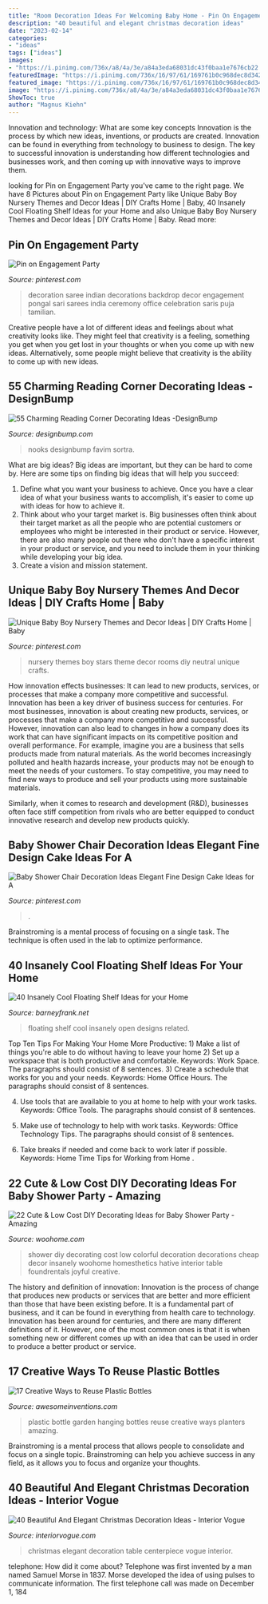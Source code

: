```yaml
---
title: "Room Decoration Ideas For Welcoming Baby Home - Pin On Engagement Party"
description: "40 beautiful and elegant christmas decoration ideas"
date: "2023-02-14"
categories:
- "ideas"
tags: ["ideas"]
images:
- "https://i.pinimg.com/736x/a8/4a/3e/a84a3eda68031dc43f0baa1e7676cb22.jpg"
featuredImage: "https://i.pinimg.com/736x/16/97/61/169761b0c968dec8d342bcd7fbe2fd41--baby-rooms-themes-neutral-nursery-stars-theme.jpg?b=t"
featured_image: "https://i.pinimg.com/736x/16/97/61/169761b0c968dec8d342bcd7fbe2fd41--baby-rooms-themes-neutral-nursery-stars-theme.jpg?b=t"
image: "https://i.pinimg.com/736x/a8/4a/3e/a84a3eda68031dc43f0baa1e7676cb22.jpg"
ShowToc: true
author: "Magnus Kiehn"
---
```



Innovation and technology: What are some key concepts
Innovation is the process by which new ideas, inventions, or products are created. Innovation can be found in everything from technology to business to design. The key to successful innovation is understanding how different technologies and businesses work, and then coming up with innovative ways to improve them.

	

		
looking for Pin on Engagement Party you've came to the right page. We have 8 Pictures about Pin on Engagement Party like Unique Baby Boy Nursery Themes and Decor Ideas | DIY Crafts Home | Baby, 40 Insanely Cool Floating Shelf Ideas for your Home and also Unique Baby Boy Nursery Themes and Decor Ideas | DIY Crafts Home | Baby. Read more:
		
    
## Pin On Engagement Party

<img loading=lazy src="https://i.pinimg.com/736x/2b/b9/1c/2bb91cae863d6a5baf61f996e21869e4--indian-decoration-saris.jpg" onerror="this.onerror=null;this.src='https://tse3.mm.bing.net/th?id=OIP.seMmIW1D_V65lHtmhNgfkAHaJ3&amp;pid=15.1';" alt="Pin on Engagement Party">

_Source: pinterest.com_

>decoration saree indian decorations backdrop decor engagement pongal sari sarees india ceremony office celebration saris puja tamilian. 

	

Creative people have a lot of different ideas and feelings about what creativity looks like. They might feel that creativity is a feeling, something you get when you get lost in your thoughts or when you come up with new ideas. Alternatively, some people might believe that creativity is the ability to come up with new ideas.

    
## 55 Charming Reading Corner Decorating Ideas -DesignBump

<img loading=lazy src="http://cdn.designbump.com/wp-content/uploads/2015/11/reading-corner-nook08.jpg" onerror="this.onerror=null;this.src='https://tse2.mm.bing.net/th?id=OIP.Pt200OS5GDaQzj09eI_-DQHaLH&amp;pid=15.1';" alt="55 Charming Reading Corner Decorating Ideas -DesignBump">

_Source: designbump.com_

>nooks designbump favim sortra. 

	

What are big ideas?
Big ideas are important, but they can be hard to come by. Here are some tips on finding big ideas that will help you succeed: 
1. Define what you want your business to achieve. Once you have a clear idea of what your business wants to accomplish, it's easier to come up with ideas for how to achieve it. 
2. Think about who your target market is. Big businesses often think about their target market as all the people who are potential customers or employees who might be interested in their product or service. However, there are also many people out there who don't have a specific interest in your product or service, and you need to include them in your thinking while developing your big idea. 
3. Create a vision and mission statement.

    
## Unique Baby Boy Nursery Themes And Decor Ideas | DIY Crafts Home | Baby

<img loading=lazy src="https://i.pinimg.com/736x/16/97/61/169761b0c968dec8d342bcd7fbe2fd41--baby-rooms-themes-neutral-nursery-stars-theme.jpg?b=t" onerror="this.onerror=null;this.src='https://tse3.mm.bing.net/th?id=OIP.aDlMuFhZ6-Nii5US0bZzlgHaLG&amp;pid=15.1';" alt="Unique Baby Boy Nursery Themes and Decor Ideas | DIY Crafts Home | Baby">

_Source: pinterest.com_

>nursery themes boy stars theme decor rooms diy neutral unique crafts. 

	

How innovation effects businesses: It can lead to new products, services, or processes that make a company more competitive and successful.
Innovation has been a key driver of business success for centuries. For most businesses, innovation is about creating new products, services, or processes that make a company more competitive and successful. However, innovation can also lead to changes in how a company does its work that can have significant impacts on its competitive position and overall performance.
For example, imagine you are a business that sells products made from natural materials. As the world becomes increasingly polluted and health hazards increase, your products may not be enough to meet the needs of your customers. To stay competitive, you may need to find new ways to produce and sell your products using more sustainable materials.

Similarly, when it comes to research and development (R&D), businesses often face stiff competition from rivals who are better equipped to conduct innovative research and develop new products quickly.

    
## Baby Shower Chair Decoration Ideas Elegant Fine Design Cake Ideas For A

<img loading=lazy src="https://i.pinimg.com/736x/a8/4a/3e/a84a3eda68031dc43f0baa1e7676cb22.jpg" onerror="this.onerror=null;this.src='https://tse4.mm.bing.net/th?id=OIP.-qEztLRLZj71dzgmrWTQowHaJ3&amp;pid=15.1';" alt="Baby Shower Chair Decoration Ideas Elegant Fine Design Cake Ideas for A">

_Source: pinterest.com_

>. 

	

Brainstroming is a mental process of focusing on a single task. The technique is often used in the lab to optimize performance.

    
## 40 Insanely Cool Floating Shelf Ideas For Your Home

<img loading=lazy src="http://www.barneyfrank.net/wp-content/uploads/2016/04/Insanely-Cool-Floating-Shelf-Ideas-For-Your-Home-37.jpg" onerror="this.onerror=null;this.src='https://tse1.mm.bing.net/th?id=OIP.Bo3gnn_Md9hfY3zuPeyzBwHaLL&amp;pid=15.1';" alt="40 Insanely Cool Floating Shelf Ideas for your Home">

_Source: barneyfrank.net_

>floating shelf cool insanely open designs related. 

	

Top Ten Tips For Making Your Home More Productive: 1) Make a list of things you're able to do without having to leave your home
2) Set up a workspace that is both productive and comfortable. Keywords: Work Space. The paragraphs should consist of 8 sentences.
3) Create a schedule that works for you and your needs. Keywords: Home Office Hours. The paragraphs should consist of 8 sentences.

4) Use tools that are available to you at home to help with your work tasks. Keywords: Office Tools. The paragraphs should consist of 8 sentences.

5) Make use of technology to help with work tasks. Keywords: Office Technology Tips. The paragraphs should consist of 8 sentences.

6) Take breaks if needed and come back to work later if possible. Keywords: Home Time Tips for Working from Home .

    
## 22 Cute &amp; Low Cost DIY Decorating Ideas For Baby Shower Party - Amazing

<img loading=lazy src="http://www.woohome.com/wp-content/uploads/2015/04/baby-shower-decor-ideas-woohome-14.jpg" onerror="this.onerror=null;this.src='https://tse2.mm.bing.net/th?id=OIP.1Cnm2mSvkdDcHYGoyJGwUAHaLI&amp;pid=15.1';" alt="22 Cute &amp; Low Cost DIY Decorating Ideas for Baby Shower Party - Amazing">

_Source: woohome.com_

>shower diy decorating cost low colorful decoration decorations cheap decor insanely woohome homesthetics hative interior table foundrentals joyful creative. 

	

The history and definition of innovation:
Innovation is the process of change that produces new products or services that are better and more efficient than those that have been existing before. It is a fundamental part of business, and it can be found in everything from health care to technology. Innovation has been around for centuries, and there are many different definitions of it. However, one of the most common ones is that it is when something new or different comes up with an idea that can be used in order to produce a better product or service.

    
## 17 Creative Ways To Reuse Plastic Bottles

<img loading=lazy src="https://www.awesomeinventions.com/wp-content/uploads/2014/12/plastic-bottle-hanging-garden.jpg" onerror="this.onerror=null;this.src='https://tse4.mm.bing.net/th?id=OIP.dbdobEMoEqJwe688Id9YwAHaJ5&amp;pid=15.1';" alt="17 Creative Ways to Reuse Plastic Bottles">

_Source: awesomeinventions.com_

>plastic bottle garden hanging bottles reuse creative ways planters amazing. 

	

Brainstroming is a mental process that allows people to consolidate and focus on a single topic. Brainstroming can help you achieve success in any field, as it allows you to focus and organize your thoughts.

    
## 40 Beautiful And Elegant Christmas Decoration Ideas - Interior Vogue

<img loading=lazy src="http://interiorvogue.com/wp-content/uploads/2016/11/Christmas-Table-Centerpiece-Ideas.jpg" onerror="this.onerror=null;this.src='https://tse3.mm.bing.net/th?id=OIP.PM7MinTwqf3OXpX4Ih9yzwHaLI&amp;pid=15.1';" alt="40 Beautiful And Elegant Christmas Decoration Ideas - Interior Vogue">

_Source: interiorvogue.com_

>christmas elegant decoration table centerpiece vogue interior. 

	

telephone: How did it come about?
Telephone was first invented by a man named Samuel Morse in 1837. Morse developed the idea of using pulses to communicate information. The first telephone call was made on December 1, 184
